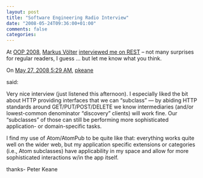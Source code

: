 ```yaml
---
layout: post
title: "Software Engineering Radio Interview"
date: "2008-05-24T09:36:00+01:00"
comments: false
categories: 
---
```


<p>At <a href="http://www.sigs-datacom.de/sd/kongresse/oop_2008/index.php">OOP 2008</a>, <a href="http://voelterblog.blogspot.com/">Markus Völter</a> <a href="http://se-radio.net/podcast/2008-05/episode-98-stefan-tilkov-rest">interviewed me on REST</a> – not many surprises for regular readers, I guess … but let me know what you think.</p>

<section class="comments">



<div class="comment" id="comment-1722">
On <a href="#comment-1722" title="Permalink to this comment">May 27, 2008  5:29 AM</a>, <a href="http://daseproject.org" title="http://daseproject.org" rel="nofollow">pkeane</a>

<a href="http://blogs.law.harvard.edu/pkeane" class="commenter-profile"></a>
said:
<p>Very nice interview (just listened this afternoon).  I especially liked the bit about HTTP providing interfaces that we can &#8220;subclass&#8221; &#8212; by abiding HTTP standards around GET/PUT/POST/DELETE we know intermediaries (and/or lowest-common denominator &#8220;discovery&#8221; clients) will work fine.  Our &#8220;subclasses&#8221; of those can still be performing more sophisticated application- or domain-specific tasks.</p>

<p>I find my use of Atom/AtomPub to be quite like that:  everything works quite well on the wider web, but my application specific extensions or categories (i.e., Atom subclasses) have applicability in my space and allow for more sophisticated interactions w/in the app itself.</p>

<p>thanks-
Peter Keane</p>


</section>

